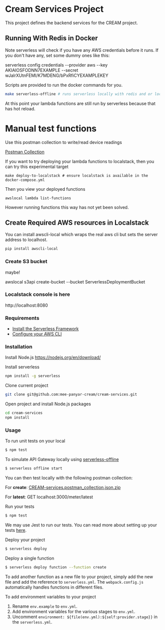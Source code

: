 # Cream Services Project

This project defines the backend services for the CREAM project.

## Running With Redis in Docker

Note serverless will check if you have any AWS credentials before it runs. 
If you don't have any, set some dummy ones like this:

serverless config credentials --provider aws --key AKIAIOSFODNN7EXAMPLE --secret wJalrXUtnFEMI/K7MDENG/bPxRfiCYEXAMPLEKEY


Scripts are provided to run the docker commands for you.

```bash
make serverless-offline # runs serverless locally with redis and or localstack in docker
```

At this point your lambda functions are still run by serverless because that has hot reload.

# Manual test functions

Use this postman collection to write/read device readings

[Postman Collection](https://github.com/mee-panyar-cream/cream-services/files/3418485/CREAM-services.postman_collection.json.zip)



If you want to try deploying your lambda functions to localstack, then you can try this experimental target

```
make deploy-to-localstack # ensure localstack is available in the docker-compose.yml
```

Then you view your deployed functions
```
awslocal lambda list-functions
```
However running functions this way has not yet been solved. 

## Create Required AWS resources in Localstack
You can install awscli-local which wraps the real aws cli but sets the server address to localhost.

```bash
pip install awscli-local
```

### Create S3 bucket
maybe!

awslocal s3api create-bucket --bucket ServerlessDeploymentBucket

### Localstack console is here
http://localhost:8080


### Requirements

- [Install the Serverless Framework](https://serverless.com/framework/docs/providers/aws/guide/installation/)
- [Configure your AWS CLI](https://serverless.com/framework/docs/providers/aws/guide/credentials/)

### Installation

Install Node.js
https://nodejs.org/en/download/

Install serverless
``` bash
npm install -g serverless
```

Clone current project
``` bash
git clone git@github.com:mee-panyar-cream/cream-services.git
```

Open project and install Node.js packages
``` bash
cd cream-services
npm install
```

### Usage

To run unit tests on your local

``` bash
$ npm test
```

To simulate API Gateway locally using [serverless-offline](https://github.com/dherault/serverless-offline)

``` bash
$ serverless offline start
```

You can then test locally with the following postman collection:

For **create**: [CREAM-services.postman_collection.json.zip](https://github.com/mee-panyar-cream/cream-services/files/3346839/CREAM-services.postman_collection.json.zip)

For **latest**: GET localhost:3000/meter/latest

Run your tests

``` bash
$ npm test
```

We may use Jest to run our tests. You can read more about setting up your tests [here](https://facebook.github.io/jest/docs/en/getting-started.html#content).

Deploy your project 

``` bash
$ serverless deploy
```

Deploy a single function

``` bash
$ serverless deploy function --function create
```

To add another function as a new file to your project, simply add the new file and add the reference to `serverless.yml`. The `webpack.config.js` automatically handles functions in different files.

To add environment variables to your project

1. Rename `env.example` to `env.yml`.
2. Add environment variables for the various stages to `env.yml`.
3. Uncomment `environment: ${file(env.yml):${self:provider.stage}}` in the `serverless.yml`.


